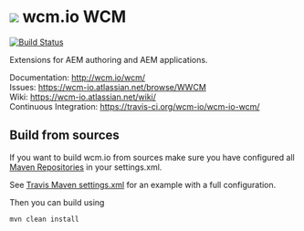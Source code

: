 <img src="http://wcm.io/images/favicon-16@2x.png"/> wcm.io WCM
======
[![Build Status](https://travis-ci.org/wcm-io/wcm-io-wcm.png?branch=develop)](https://travis-ci.org/wcm-io/wcm-io-wcm)

Extensions for AEM authoring and AEM applications.

Documentation: http://wcm.io/wcm/<br/>
Issues: https://wcm-io.atlassian.net/browse/WWCM<br/>
Wiki: https://wcm-io.atlassian.net/wiki/<br/>
Continuous Integration: https://travis-ci.org/wcm-io/wcm-io-wcm/


## Build from sources

If you want to build wcm.io from sources make sure you have configured all [Maven Repositories](http://wcm.io/maven.html) in your settings.xml.

See [Travis Maven settings.xml](https://github.com/wcm-io/wcm-io-wcm/blob/master/.travis.maven-settings.xml) for an example with a full configuration.

Then you can build using

```
mvn clean install
```
